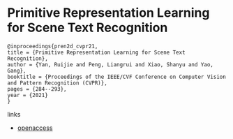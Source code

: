 # Primitive Representation Learning for Scene Text Recognition

```
@inproceedings{pren2d_cvpr21,
title = {Primitive Representation Learning for Scene Text Recognition},
author = {Yan, Ruijie and Peng, Liangrui and Xiao, Shanyu and Yao, Gang},
booktitle = {Proceedings of the IEEE/CVF Conference on Computer Vision and Pattern Recognition (CVPR)},
pages = {284--293},
year = {2021}
}
```
links
- [openaccess](http://openaccess.thecvf.com//content/CVPR2021/html/Yan_Primitive_Representation_Learning_for_Scene_Text_Recognition_CVPR_2021_paper.html)
